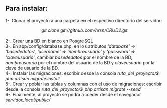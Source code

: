 <h2>Para instalar:</h2>

1-. Clonar el proyecto a una carpeta en el respectivo directorio del servidor:<br>
 <center><i>git clone git://github.com/hrsn/CRUD2.git</i></center> <br>
2-. Crear una BD en blanco en PosgreSQL<br>
3-. En app/config/database.php, en los atributos <i>'database' => 'basededatos', 'username' => 'nombreusuario' y 'password' => 'claveusuario'</i>, cambiar <i>basededatos</i> por el nombre de la BD, <i>nombreusuario</i> por el nombre del usuario de la BD y <i>claveusuario</i> por la clave de usuario de la BD.<br>
4-. Instalar las migraciones: escribir desde la consola <i>ruta_del_proyecto/$ php artisan migrate:install</i><br>
5-. Crear y poblar las tablas y columnas con el uso de migraciones: escribir desde la consola <i>ruta_del_proyecto/$ php artisan migrate --seed</i><br>
6-. Finalmente, al proyecto se podra acceder desde el navegador <i>servidor_local/public/</i> 
